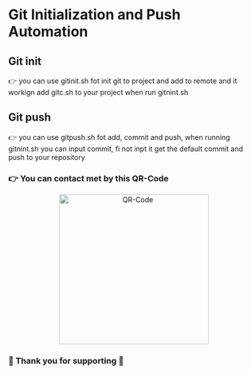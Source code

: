 # Git Initialization and Push Automation

## Git init
👉 you can use gitinit.sh fot init git to project and add to remote and it workign add gitc.sh to your project when run gitnint.sh

## Git push
👉 you can use gitpush.sh fot add, commit and push, when running gitnint.sh you can input commit, fi not inpt it get the default commit and push to your repository

### 👉 You can contact met by this QR-Code 

<div align='center'>
    <img src='https://file-origin.devkh.asia/api/v1/files/view/b7d2cb3a-fcf7-4e91-bd4e-8a5ebf142fb6.jpg' alt='QR-Code ' width='300'>
</div>

### 👋 Thank you for supporting 👋
